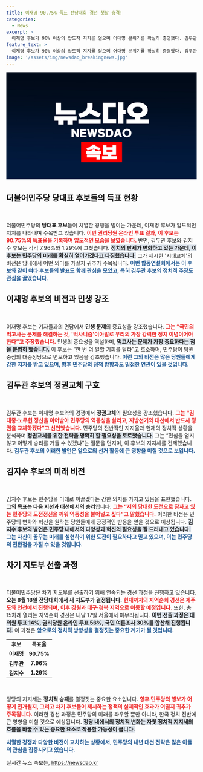 ```yaml
---
title: 이재명 90.75% 득표 전당대회 경선 첫날 충격!
categories:
  - News
excerpt: >
  이재명 후보가 90% 이상의 압도적 지지를 얻으며 어대명 분위기를 확실히 증명했다. 김두관 후보는 민주당 정신을 강조하며 정권교체를 노리는 가운데, 차기 당대표 자리는 과연 누가 차지할 것인가?
feature_text: >
  이재명 후보가 90% 이상의 압도적 지지를 얻으며 어대명 분위기를 확실히 증명했다. 김두관 후보는 민주당 정신을 강조하며 정권교체를 노리는 가운데, 차기 당대표 자리는 과연 누가 차지할 것인가?
image: '/assets/img/newsdao_breakingnews.jpg'
---
```


<p><img src="/assets/img/newsdao_breakingnews.jpg" alt="koreaapp 속보" /></p>

<h2 data-ke-size="size26">더불어민주당 당대표 후보들의 득표 현황</h2>

<p data-ke-size="size16">&nbsp;</p>

<p>더불어민주당의 <b>당대표 후보</b>들이 치열한 경쟁을 벌이는 가운데, 이재명 후보가 압도적인 지지를 나타내며 주목받고 있습니다. <b><span style="color: #ee2323;">이번 권리당원 온라인 투표 결과, 이 후보는 90.75%의 득표율을 기록하며 압도적인 모습을 보였습니다.</span></b> 반면, 김두관 후보와 김지수 후보는 각각 7.96%와 1.29%에 그쳤습니다. <b><span style="background-color: #21538527;">정치의 판세가 변화하고 있는 가운데, 이 후보는 민주당의 미래를 확실히 열어가겠다고 다짐했습니다.</span></b> 그가 제시한 '시대교체'의 비전은 당내에서 어떤 의미를 가질지 귀추가 주목됩니다. <b><span style="color: #1a5490;">이번 합동연설회에서는 이 후보와 같이 여타 후보들의 발표도 함께 관심을 모았고, 특히 김두관 후보의 정치적 주장도 관심을 끌었습니다.</span></b></p>

<h2 data-ke-size="size26">이재명 후보의 비전과 민생 강조</h2>

<p data-ke-size="size16">&nbsp;</p>

<p>이재명 후보는 기자들과의 면담에서 <b>민생 문제</b>의 중요성을 강조했습니다. <b><span style="color: #ee2323;">그는 “국민의 먹고사는 문제를 해결하는 것, '먹사니즘'이야말로 우리의 가장 강력한 정치 이념이어야 한다”고 주장했습니다.</span></b> 민생의 중요성을 역설하며, <b><span style="background-color: #21538527;">먹고사는 문제가 가장 중요하다는 점을 분명히 했습니다.</span></b> 이 후보는 “한 번 더 일할 기회를 달라”고 호소하며, 민주당이 당원 중심의 대중정당으로 변모하고 있음을 강조했습니다. <b><span style="color: #1a5490;">이런 그의 비전은 많은 당원들에게 강한 지지를 받고 있으며, 향후 민주당의 정책 방향과도 밀접한 연관이 있을 것입니다.</span></b></p>

<h2 data-ke-size="size26">김두관 후보의 정권교체 구호</h2>

<p data-ke-size="size16">&nbsp;</p>

<p>김두관 후보는 이재명 후보와의 경쟁에서 <b>정권교체</b>의 필요성을 강조했습니다. <b><span style="color: #ee2323;">그는 “김대중·노무현 정신을 이어받아 민주당의 역동성을 살리고, 지방선거와 대선에서 반드시 정권을 교체하겠다”고 선언했습니다.</span></b> 민주당의 전반적인 지지율과 현재의 정치적 상황을 분석하며 <b><span style="background-color: #21538527;">정권교체를 위한 전략을 명확히 할 필요성을 토로했습니다.</span></b> 그는 “민심을 얻지 않고 어떻게 승리를 거둘 수 있겠냐”는 질문을 던지며, 이 후보의 지지세를 견제했습니다. <b><span style="color: #1a5490;">김두관 후보의 이러한 발언은 앞으로의 선거 활동에 큰 영향을 미칠 것으로 보입니다.</span></b></p>

<h2 data-ke-size="size26">김지수 후보의 미래 비전</h2>

<p data-ke-size="size16">&nbsp;</p>

<p>김지수 후보는 민주당을 미래로 이끌겠다는 강한 의지를 가지고 있음을 표현했습니다. <b>그의 목표는 다음 지선과 대선에서의 승리</b>입니다. <b><span style="color: #ee2323;">그는 “저의 담대한 도전으로 잠자고 있는 민주당의 도전정신을 깨워 역동성을 불어넣고 싶다”고 말했습니다.</span></b> 이러한 비전은 민주당의 변화와 혁신을 원하는 당원들에게 긍정적인 반응을 얻을 것으로 예상됩니다. <b><span style="background-color: #21538527;">김지수 후보의 발언은 민주당 내에서의 다양성과 혁신의 필요성을 잘 드러내고 있습니다.</span></b> <b><span style="color: #1a5490;">그는 자신이 꿈꾸는 미래를 실현하기 위한 도전이 필요하다고 믿고 있으며, 이는 민주당의 전환점을 가질 수 있을 것입니다.</span></b></p>

<h2 data-ke-size="size26">차기 지도부 선출 과정</h2>

<p data-ke-size="size16">&nbsp;</p>

<p>더불어민주당은 차기 지도부를 선출하기 위해 연속되는 경선 과정을 진행하고 있습니다. <b>오는 8월 18일 전당대회에서 새 지도부가 결정됩니다.</b> <b><span style="color: #ee2323;">현재까지의 지역순회 경선은 제주도와 인천에서 진행되며, 이후 강원과 대구·경북 지역으로 이동할 예정입니다.</span></b> 또한, 총 15차례 열리는 지역순회 경선은 내달 17일 서울에서 마무리됩니다. <b><span style="background-color: #21538527;">이번 선출 과정은 대의원 투표 14%, 권리당원 온라인 투표 56%, 국민 여론조사 30%를 합산해 진행됩니다.</span></b> 이 과정은 <b><span style="color: #1a5490;">앞으로의 정치적 방향성을 결정짓는 중요한 계기가 될 것입니다.</span></b></p>

<table>
    <tr>
        <td style="text-align: center; height: 17px;"><b>후보</b></td>
        <td style="text-align: center; height: 17px;"><b>득표율</b></td>
    </tr>
    <tr>
        <td style="text-align: center; height: 17px;"><b>이재명</b></td>
        <td style="text-align: center; height: 17px;"><b>90.75%</b></td>
    </tr>
    <tr>
        <td style="text-align: center; height: 17px;"><b>김두관</b></td>
        <td style="text-align: center; height: 17px;"><b>7.96%</b></td>
    </tr>
    <tr>
        <td style="text-align: center; height: 17px;"><b>김지수</b></td>
        <td style="text-align: center; height: 17px;"><b>1.29%</b></td>
    </tr>
</table>

<p data-ke-size="size16">&nbsp;</p>

<p>정당의 지지세는 <b>정치적 승패</b>를 결정짓는 중요한 요소입니다. <b><span style="color: #ee2323;">향후 민주당의 행보가 어떻게 전개될지, 그리고 차기 후보들이 제시하는 정책의 실제적인 효과가 어떨지 귀추가 주목됩니다.</span></b> 이러한 경선 과정은 민주당의 미래를 좌우할 뿐만 아니라, 한국 정치 전반에 큰 영향을 미칠 것으로 예상됩니다. <b><span style="background-color: #21538527;">정당 내에서의 정치적 변화는 자칫 정치적 지지세의 흐름을 바꿀 수 있는 중요한 요소로 작용할 가능성이 큽니다.</span></b> </p>

<p><b><span style="color: #1a5490;">치열한 경쟁과 다양한 비전이 교차하는 상황에서, 민주당의 내년 대선 전략은 많은 이들의 관심을 집중시키고 있습니다.</span></b></p>
실시간 뉴스 속보는, <a href="https://newsdao.kr" rel="dofollow">https://newsdao.kr</a>


